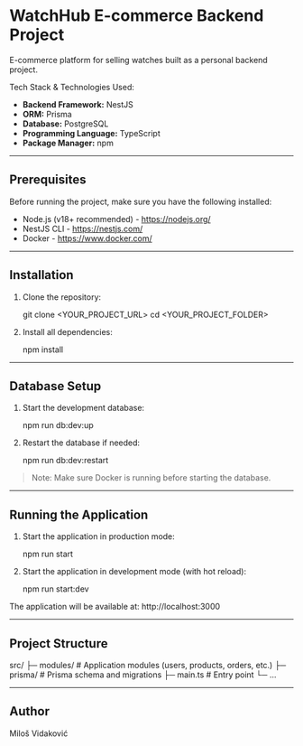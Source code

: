 # **WatchHub E-commerce Backend Project**

E-commerce platform for selling watches built as a personal backend project.

Tech Stack & Technologies Used:

- **Backend Framework:** NestJS
- **ORM:** Prisma
- **Database:** PostgreSQL
- **Programming Language:** TypeScript
- **Package Manager:** npm

---

## Prerequisites

Before running the project, make sure you have the following installed:

- Node.js (v18+ recommended) - https://nodejs.org/
- NestJS CLI - https://nestjs.com/
- Docker - https://www.docker.com/

---

## Installation

1. Clone the repository:

   git clone <YOUR_PROJECT_URL>
   cd <YOUR_PROJECT_FOLDER>

2. Install all dependencies:

   npm install

---

## Database Setup

1. Start the development database:

   npm run db:dev:up

2. Restart the database if needed:

   npm run db:dev:restart

> Note: Make sure Docker is running before starting the database.

---

## Running the Application

1. Start the application in production mode:

   npm run start

2. Start the application in development mode (with hot reload):

   npm run start:dev

The application will be available at: http://localhost:3000

---

## Project Structure

src/
├─ modules/ # Application modules (users, products, orders, etc.)
├─ prisma/ # Prisma schema and migrations
├─ main.ts # Entry point
└─ ...

---

## Author

Miloš Vidaković
